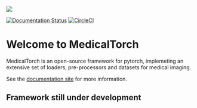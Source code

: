 ![](/docs/source/_static/img/logo_hr.png)

[![Documentation Status](https://readthedocs.org/projects/medicaltorch/badge/?version=latest)](http://medicaltorch.readthedocs.io/en/latest/?badge=latest) [![CircleCI](https://circleci.com/gh/perone/medicaltorch.svg?style=svg)](https://circleci.com/gh/perone/medicaltorch)

# Welcome to MedicalTorch
MedicalTorch is an open-source framework for pytorch, implemeting an extensive set
of loaders, pre-processors and datasets for medical imaging.

See the [documentation site](http://medicaltorch.readthedocs.io) for more information.

## Framework still under development
